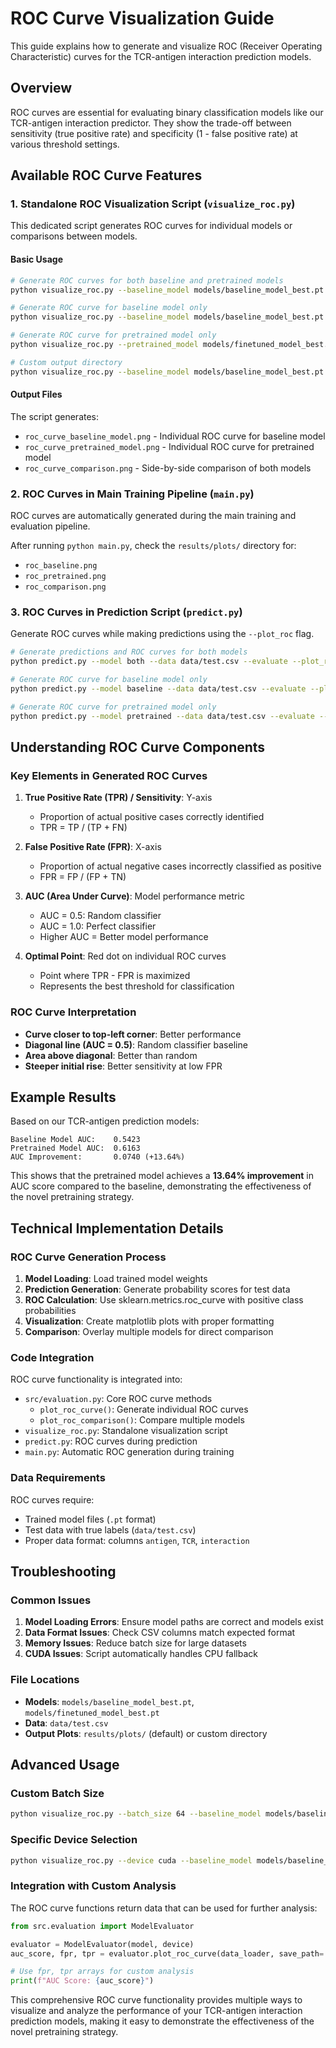 # ROC Curve Visualization Guide

This guide explains how to generate and visualize ROC (Receiver Operating Characteristic) curves for the TCR-antigen interaction prediction models.

## Overview

ROC curves are essential for evaluating binary classification models like our TCR-antigen interaction predictor. They show the trade-off between sensitivity (true positive rate) and specificity (1 - false positive rate) at various threshold settings.

## Available ROC Curve Features

### 1. Standalone ROC Visualization Script (`visualize_roc.py`)

This dedicated script generates ROC curves for individual models or comparisons between models.

#### Basic Usage

```bash
# Generate ROC curves for both baseline and pretrained models
python visualize_roc.py --baseline_model models/baseline_model_best.pt --pretrained_model models/finetuned_model_best.pt --data_path data/test.csv

# Generate ROC curve for baseline model only
python visualize_roc.py --baseline_model models/baseline_model_best.pt --data_path data/test.csv

# Generate ROC curve for pretrained model only
python visualize_roc.py --pretrained_model models/finetuned_model_best.pt --data_path data/test.csv

# Custom output directory
python visualize_roc.py --baseline_model models/baseline_model_best.pt --pretrained_model models/finetuned_model_best.pt --data_path data/test.csv --output_dir custom_plots/
```

#### Output Files

The script generates:
- `roc_curve_baseline_model.png` - Individual ROC curve for baseline model
- `roc_curve_pretrained_model.png` - Individual ROC curve for pretrained model  
- `roc_curve_comparison.png` - Side-by-side comparison of both models

### 2. ROC Curves in Main Training Pipeline (`main.py`)

ROC curves are automatically generated during the main training and evaluation pipeline.

After running `python main.py`, check the `results/plots/` directory for:
- `roc_baseline.png`
- `roc_pretrained.png`
- `roc_comparison.png`

### 3. ROC Curves in Prediction Script (`predict.py`)

Generate ROC curves while making predictions using the `--plot_roc` flag.

```bash
# Generate predictions and ROC curves for both models
python predict.py --model both --data data/test.csv --evaluate --plot_roc

# Generate ROC curve for baseline model only
python predict.py --model baseline --data data/test.csv --evaluate --plot_roc

# Generate ROC curve for pretrained model only
python predict.py --model pretrained --data data/test.csv --evaluate --plot_roc
```

## Understanding ROC Curve Components

### Key Elements in Generated ROC Curves

1. **True Positive Rate (TPR) / Sensitivity**: Y-axis
   - Proportion of actual positive cases correctly identified
   - TPR = TP / (TP + FN)

2. **False Positive Rate (FPR)**: X-axis
   - Proportion of actual negative cases incorrectly classified as positive
   - FPR = FP / (FP + TN)

3. **AUC (Area Under Curve)**: Model performance metric
   - AUC = 0.5: Random classifier
   - AUC = 1.0: Perfect classifier
   - Higher AUC = Better model performance

4. **Optimal Point**: Red dot on individual ROC curves
   - Point where TPR - FPR is maximized
   - Represents the best threshold for classification

### ROC Curve Interpretation

- **Curve closer to top-left corner**: Better performance
- **Diagonal line (AUC = 0.5)**: Random classifier baseline
- **Area above diagonal**: Better than random
- **Steeper initial rise**: Better sensitivity at low FPR

## Example Results

Based on our TCR-antigen prediction models:

```
Baseline Model AUC:    0.5423
Pretrained Model AUC:  0.6163
AUC Improvement:       0.0740 (+13.64%)
```

This shows that the pretrained model achieves a **13.64% improvement** in AUC score compared to the baseline, demonstrating the effectiveness of the novel pretraining strategy.

## Technical Implementation Details

### ROC Curve Generation Process

1. **Model Loading**: Load trained model weights
2. **Prediction Generation**: Generate probability scores for test data
3. **ROC Calculation**: Use sklearn.metrics.roc_curve with positive class probabilities
4. **Visualization**: Create matplotlib plots with proper formatting
5. **Comparison**: Overlay multiple models for direct comparison

### Code Integration

ROC curve functionality is integrated into:

- `src/evaluation.py`: Core ROC curve methods
  - `plot_roc_curve()`: Generate individual ROC curves
  - `plot_roc_comparison()`: Compare multiple models
- `visualize_roc.py`: Standalone visualization script
- `predict.py`: ROC curves during prediction
- `main.py`: Automatic ROC generation during training

### Data Requirements

ROC curves require:
- Trained model files (`.pt` format)
- Test data with true labels (`data/test.csv`)
- Proper data format: columns `antigen`, `TCR`, `interaction`

## Troubleshooting

### Common Issues

1. **Model Loading Errors**: Ensure model paths are correct and models exist
2. **Data Format Issues**: Check CSV columns match expected format
3. **Memory Issues**: Reduce batch size for large datasets
4. **CUDA Issues**: Script automatically handles CPU fallback

### File Locations

- **Models**: `models/baseline_model_best.pt`, `models/finetuned_model_best.pt`
- **Data**: `data/test.csv`
- **Output Plots**: `results/plots/` (default) or custom directory

## Advanced Usage

### Custom Batch Size

```bash
python visualize_roc.py --batch_size 64 --baseline_model models/baseline_model_best.pt --data_path data/test.csv
```

### Specific Device Selection

```bash
python visualize_roc.py --device cuda --baseline_model models/baseline_model_best.pt --data_path data/test.csv
```

### Integration with Custom Analysis

The ROC curve functions return data that can be used for further analysis:

```python
from src.evaluation import ModelEvaluator

evaluator = ModelEvaluator(model, device)
auc_score, fpr, tpr = evaluator.plot_roc_curve(data_loader, save_path='my_roc.png')

# Use fpr, tpr arrays for custom analysis
print(f"AUC Score: {auc_score}")
```

This comprehensive ROC curve functionality provides multiple ways to visualize and analyze the performance of your TCR-antigen interaction prediction models, making it easy to demonstrate the effectiveness of the novel pretraining strategy.
